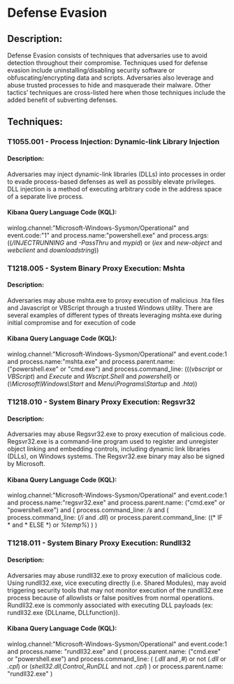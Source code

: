 # Defense Evasion

## Description:

Defense Evasion consists of techniques that adversaries use to avoid detection throughout their compromise. Techniques used for defense evasion include uninstalling/disabling security software or obfuscating/encrypting data and scripts. Adversaries also leverage and abuse trusted processes to hide and masquerade their malware. Other tactics’ techniques are cross-listed here when those techniques include the added benefit of subverting defenses.

## Techniques:
### T1055.001 - Process Injection: Dynamic-link Library Injection
#### Description:

Adversaries may inject dynamic-link libraries (DLLs) into processes in order to evade process-based defenses as well as possibly elevate privileges. DLL injection is a method of executing arbitrary code in the address space of a separate live process.

#### Kibana Query Language Code (KQL):

winlog.channel:"Microsoft-Windows-Sysmon/Operational"
and event.code:"1"
and process.name:"powershell.exe"
and process.args:((*/INJECTRUNNING* and *-PassThru* and *mypid*) or (*iex* and *new-object* and *webclient* and *downloadstring*))

### T1218.005 - System Binary Proxy Execution: Mshta
#### Description:

Adversaries may abuse mshta.exe to proxy execution of malicious .hta files and Javascript or VBScript through a trusted Windows utility. There are several examples of different types of threats leveraging mshta.exe during initial compromise and for execution of code

#### Kibana Query Language Code (KQL):

winlog.channel:"Microsoft-Windows-Sysmon/Operational"
and event.code:1
and process.name:"mshta.exe"
and process.parent.name: ("powershell.exe" or "cmd.exe")
and process.command_line: (((*vbscript* or *VBScript*) and *Execute* and *Wscript.Shell* and *powershell*) or (*\\Microsoft\\Windows\\Start* and *Menu\\Programs\\Startup* and *.hta*))

### T1218.010 - System Binary Proxy Execution: Regsvr32
#### Description:

Adversaries may abuse Regsvr32.exe to proxy execution of malicious code. Regsvr32.exe is a command-line program used to register and unregister object linking and embedding controls, including dynamic link libraries (DLLs), on Windows systems. The Regsvr32.exe binary may also be signed by Microsoft.

#### Kibana Query Language Code (KQL):

winlog.channel:"Microsoft-Windows-Sysmon/Operational"
and event.code:1
and process.name:"regsvr32.exe"
and process.parent.name: ("cmd.exe" or "powershell.exe")
and (
    process.command_line: */s*
    and (
        process.command_line: (*/i* and *.dll*)
        or process.parent.command_line: ((* IF * and * ELSE *) or *%temp%*)
    )
)

### T1218.011 - System Binary Proxy Execution: Rundll32
#### Description:

Adversaries may abuse rundll32.exe to proxy execution of malicious code. Using rundll32.exe, vice executing directly (i.e. Shared Modules), may avoid triggering security tools that may not monitor execution of the rundll32.exe process because of allowlists or false positives from normal operations. Rundll32.exe is commonly associated with executing DLL payloads (ex: rundll32.exe {DLLname, DLLfunction}).

#### Kibana Query Language Code (KQL):

winlog.channel:"Microsoft-Windows-Sysmon/Operational"
and event.code:1
and process.name: "rundll32.exe"
and (
    process.parent.name: ("cmd.exe" or "powershell.exe")
    and process.command_line: (
        (*.dll* and *,#*)
        or not (*.dll* or *.cpl*)
        or (*shell32.dll,Control_RunDLL* and not *.cpl*)
    )
    or process.parent.name: "rundll32.exe"
)
